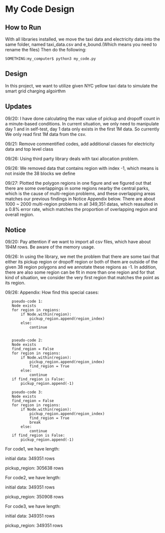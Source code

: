 # My Code Design
## How to Run
With all libraries installed, we move the taxi data and electricity data into the same folder, named taxi_data.csv and e_bound.(Which means you need to rename the files) Then do the following:

    SOMETHING:my_computer$ python3 my_code.py

## Design
In this project, we want to utilize given NYC yellow taxi data to simulate the smart grid charging algoirthm

## Updates
09/20: I have done calculating the max value of pickup and dropoff count in a minute-based conditions. In current situation, we only need to manipulate day 1 and in self-test, day 1 data only exists in the first 1M data. So currently We only read first 1M data from the csv.

09/21: Remove commentified codes, add additional classes for electricity data and top level class 

09/26: Using third party library deals with taxi allocation problem. 

09/26: We removed data that contains region with index -1, which means is not inside the 38 blocks we define

09/27: Plotted the polygon regions in one figure and we figured out that there are some overlappings in some regions nearby the central parks, which is the cause of multi-region problems, and these overlapping areas matches our previous findings in Notice Appendix below. There are about 1000 ~ 2000 multi-region problems in all 349,351 datas, which reasulted in a 0.8% error rate, which matches the proportion of overlapping region and overall region.

## Notice
09/20: Pay attention if we want to import all csv files, which have about 194M rows. Be aware of the memory usage.

09/26: In using the library, we met the problem that there are some taxi that either its pickup region or dropoff region or both of them are outside of the given 38 region polygons and we annotate these regions as -1. In addition, there are also some region can be fit in more than one region and for that kind of situation, we consider the very first region that matches the point as its region.

09/26: Appendix: How find this special cases:

	   pseudo-code 1:
	   Node exists
	   for region in regions:
	       if Node.within(region):
	           pickup_region.append(region_index)
	       else:
	           continue


	   pseudo-code 2:
	   Node exists
	   find_region = False
	   for region in regions:
	       if Node.within(region):
	           pickup_region.append(region_index)
	           find_region = True
	       else:
	           continue
	   if find_region is False:
	       pickup_region.append(-1)

	   pseudo-code 3:
	   Node exists
	   find_region = False
	   for region in regions:
	       if Node.within(region):
	           pickup_region.append(region_index)
	           find_region = True
	           break
	       else:
	           continue
	   if find_region is False:
	       pickup_region.append(-1)

For code1, we have length:

initial data: 349351 rows

pickup_region: 305638 rows

For code2, we have length:

initial data: 349351 rows

pickup_region: 350908 rows

For code3, we have length:

initial data: 349351 rows

pickup_region: 349351 rows



